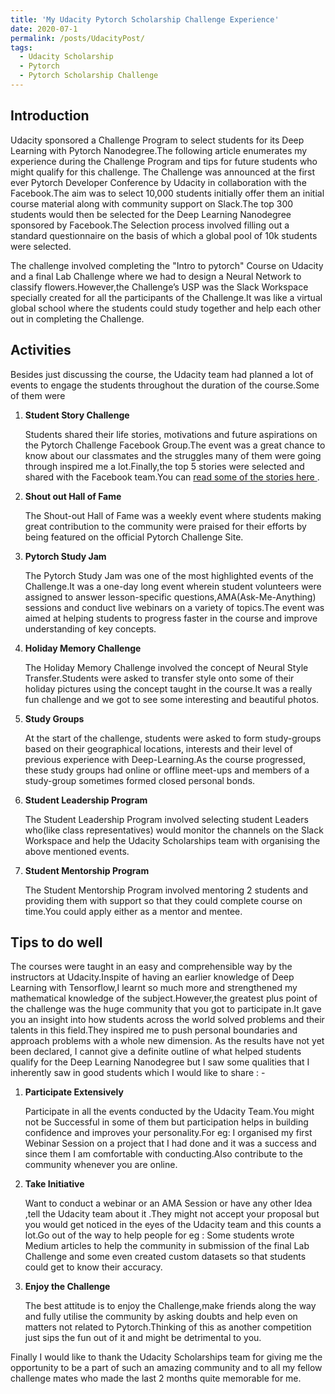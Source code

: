 ```yaml
---
title: 'My Udacity Pytorch Scholarship Challenge Experience'
date: 2020-07-1
permalink: /posts/UdacityPost/
tags:
  - Udacity Scholarship
  - Pytorch
  - Pytorch Scholarship Challenge
---
```


## Introduction

Udacity sponsored a Challenge Program to select students for its Deep Learning with Pytorch Nanodegree.The following article enumerates my experience during the Challenge Program and tips for future students who might qualify for this challenge. The Challenge was announced at the first ever Pytorch Developer Conference by Udacity in collaboration with the Facebook.The aim was to select 10,000 students initially offer them an initial course material along with community support on Slack.The top 300 students would then be selected for the Deep Learning Nanodegree sponsored by Facebook.The Selection process involved filling out a standard questionnaire on the basis of which a global pool of 10k students were selected.


The challenge involved completing the "Intro to pytorch" Course on Udacity and a final Lab Challenge where we had to design a Neural Network to classify flowers.However,the Challenge’s USP was the Slack Workspace specially created for all the participants of the Challenge.It was like a virtual global school where the students could study together and help each other out in completing the Challenge.

## Activities

Besides just discussing the course, the Udacity team had planned a lot of events to engage the students throughout the duration of the course.Some of them were

<ol>
  <li> <b> Student Story Challenge </b> 
  
  Students shared their life stories, motivations and future aspirations on the Pytorch Challenge Facebook Group.The event was a great chance to know about our classmates and the struggles many of them were going through inspired me a lot.Finally,the top 5 stories were selected and shared with the Facebook team.You can <a href="https://medium.com/udacity/pytorch-scholarship-challenge-participants-share-their-goals-and-motivations-f44da3c0b68f"> read some of the stories here </a>.
  
  </li>

  <li> <b> Shout out Hall of Fame </b> 
  
 The Shout-out Hall of Fame was a weekly event where students making great contribution to the community were praised for their efforts by being featured on the official Pytorch Challenge Site.
  
  </li>

  <li> <b> Pytorch Study Jam </b> 
  
  The Pytorch Study Jam was one of the most highlighted events of the Challenge.It was a one-day long event wherein student volunteers were assigned to answer lesson-specific questions,AMA(Ask-Me-Anything) sessions and conduct live webinars on a variety of topics.The event was aimed at helping students to progress faster in the course and improve understanding of key concepts.
  
  </li>

  <li> <b> Holiday Memory Challenge </b> 
  
  The Holiday Memory Challenge involved the concept of Neural Style Transfer.Students were asked to transfer style onto some of their holiday pictures using the concept taught in the course.It was a really fun challenge and we got to see some interesting and beautiful photos.
  </li> 

  <li> <b> Study Groups </b> 
  
  At the start of the challenge, students were asked to form study-groups based on their geographical locations, interests and their level of previous experience with Deep-Learning.As the course progressed, these study groups had online or offline meet-ups and members of a study-group sometimes formed closed personal bonds.
  
  </li> 

  <li> <b> Student Leadership Program </b> 
  
  The Student Leadership Program involved selecting student Leaders who(like class representatives) would monitor the channels on the Slack Workspace and help the Udacity Scholarships team with organising the above mentioned events.
  
  </li> 

  <li> <b> Student Mentorship Program </b> 
  
  The Student Mentorship Program involved mentoring 2 students and providing them with support so that they could complete course on time.You could apply either as a mentor and mentee.
  
  </li> 
</ol>

## Tips to do well

The courses were taught in an easy and comprehensible way by the instructors at Udacity.Inspite of having an earlier knowledge of Deep Learning with Tensorflow,I learnt so much more and strengthened my mathematical knowledge of the subject.However,the greatest plus point of the challenge was the huge community that you got to participate in.It gave you an insight into how students across the world solved problems and their talents in this field.They inspired me to push personal boundaries and approach problems with a whole new dimension.
As the results have not yet been declared, I cannot give a definite outline of what helped students qualify for the Deep Learning Nanodegree but I saw some qualities that I inherently saw in good students which I would like to share : -

<ol>

  <li> <b> Participate Extensively </b> 
  
 Participate in all the events conducted by the Udacity Team.You might not be Successful in some of them but participation helps in building confidence and improves your personality.For eg: I organised my first Webinar Session on a project that I had done and it was a success and since them I am comfortable with conducting.Also contribute to the community whenever you are online.
  
  </li> 


  <li> <b> Take Initiative </b> 
  
 Want to conduct a webinar or an AMA Session or have any other Idea ,tell the Udacity team about it .They might not accept your proposal but you would get noticed in the eyes of the Udacity team and this counts a lot.Go out of the way to help people for eg : Some students wrote Medium articles to help the community in submission of the final Lab Challenge and some even created custom datasets so that students could get to know their accuracy.
  
  </li> 

  <li> <b> Enjoy the Challenge </b> 
  
  The best attitude is to enjoy the Challenge,make friends along the way and fully utilise the community by asking doubts and help even on matters not related to Pytorch.Thinking of this as another competition just sips the fun out of it and might be detrimental to you.

  </li> 

</ol>

Finally I would like to thank the Udacity Scholarships team for giving me the opportunity to be a part of such an amazing community and to all my fellow challenge mates who made the last 2 months quite memorable for me.

